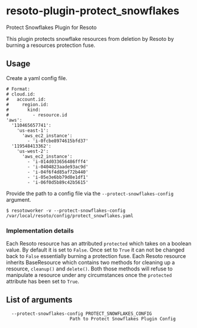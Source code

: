 # resoto-plugin-protect_snowflakes
Protect Snowflakes Plugin for Resoto

This plugin protects snowflake resources from deletion by Resoto by burning a resources protection fuse.

## Usage
Create a yaml config file.
```
# Format:
# cloud.id:
#   account.id:
#     region.id:
#       kind:
#         - resource.id
'aws':
  '110465657741':
    'us-east-1':
      'aws_ec2_instance':
        - 'i-0fcbe8974615bfd37'
  '119548413362':
    'us-west-2':
      'aws_ec2_instance':
        - 'i-014d033656486fff4'
        - 'i-0404823aade93ac9d'
        - 'i-04f6f4d85af72b440'
        - 'i-05e3e6bb79d8e1df1'
        - 'i-06f0d5b89c42b5615'
```


Provide the path to a config file via the `--protect-snowflakes-config` argument.
```
$ resotoworker -v --protect-snowflakes-config /var/local/resoto/config/protect_snowflakes.yaml
```

### Implementation details
Each Resoto resource has an attributed `protected` which takes on a boolean value. By default it is set to `False`.
Once set to `True` it can not be changed back to `False` essentially burning a protection fuse.
Each Resoto resource inherits BaseResource which contains two methods for cleaning up a resource, `cleanup()` and `delete()`.
Both those methods will refuse to manipulate a resource under any circumstances once the `protected` attribute has been set to `True`.

## List of arguments
```
  --protect-snowflakes-config PROTECT_SNOWFLAKES_CONFIG
                        Path to Protect Snowflakes Plugin Config
```
